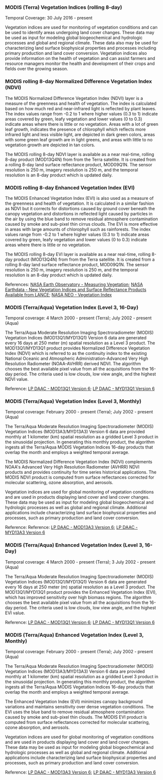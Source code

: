 ### MODIS (Terra) Vegetation Indices (rolling 8-day)
Temporal Coverage: 30 July 2016 - present

Vegetation indices are used for monitoring of vegetation conditions and can be used to identify areas undergoing land cover changes. These data may be used as input for modeling global biogeochemical and hydrologic processes and global and regional climate. These data also may be used for characterizing land surface biophysical properties and processes including primary production and land cover conversion. Vegetation indices also provide information on the health of vegetation and can assist farmers and resource managers monitor the health and development of their crops and fields over the growing season.

### MODIS rolling 8-day Normalized Difference Vegetation Index (NDVI)
The MODIS Normalized Difference Vegetation Index (NDVI) layer is a measure of the greenness and health of vegetation. The index is calculated based on how much red and near-infrared light is reflected by plant leaves. The index values range from -0.2 to 1 where higher values (0.3 to 1) indicate areas covered by green, leafy vegetation and lower values (0 to 0.3) indicate areas where there is little or no vegetation. Areas with a lot of green leaf growth, indicates the presence of chlorophyll which reflects more infrared light and less visible light, are depicted in dark green colors, areas with some green leaf growth are in light greens, and  areas with little to no vegetation growth are depicted in tan colors.

The MODIS rolling 8-day NDVI layer is available as a near real-time, rolling 8-day product (MOD13Q4N) from from the Terra satellite. It is created from a rolling 8-day land surface reflectance product, MOD09Q1N. The sensor resolution is 250 m, imagery resolution is 250 m, and the temporal resolution is an 8-day product which is updated daily.

### MODIS rolling 8-day Enhanced Vegetation Index (EVI)
The MODIS Enhanced Vegetation Index (EVI) is also used as a measure of the greenness and health of vegetation. It is calculated in a similar fashion as NDVI but it corrects for distortions caused by ground cover beneath the canopy vegetation and distortions in reflected light caused by particles in the air by using the blue band to remove residual atmosphere contamination caused by smoke and sub-pixel thin cirrus clouds. The EVI is more effective in areas with large amounts of chlorophyll such as rainforests. The index values range from -0.2 to 1 where higher values (0.3 to 1) indicate areas covered by green, leafy vegetation and lower values (0 to 0.3) indicate areas where there is little or no vegetation.

The MODIS rolling 8-day EVI layer is available as a near real-time, rolling 8-day product (MOD13Q4N) from from the Terra satellite. It is created from a rolling 8-day land surface reflectance product, MOD09Q1N. The sensor resolution is 250 m, imagery resolution is 250 m, and the temporal resolution is an 8-day product which is updated daily.

References:
[NASA Earth Observatory - Measuring Vegetation](http://earthobservatory.nasa.gov/Features/MeasuringVegetation/measuring_vegetation_4.php); [NASA Earthdata - New Vegetation Indices and Surface Reflectance Products Available from LANCE](https://earthdata.nasa.gov/earth-observation-data/near-real-time/new-vegetation-indices-and-surface-reflectance-products-available-from-lance); [NASA NEO - Vegetation Index](https://neo.sci.gsfc.nasa.gov/view.php?datasetId=MOD_NDVI_M)

### MODIS (Terra/Aqua) Vegetation Index (Level 3, 16-Day)
Temporal coverage: 4 March 2000 - present (Terra); July 2002 - present (Aqua)

The Terra/Aqua Moderate Resolution Imaging Spectroradiometer (MODIS) Vegetation Indices (MOD13Q1/MYD13Q1) Version 6 data are generated every 16 days at 250 meter (m) spatial resolution as a Level 3 product. The MOD13Q1/MYD13Q1 product provides Normalized Difference Vegetation Index (NDVI) which is referred to as the continuity index to the existing National Oceanic and Atmospheric Administration-Advanced Very High Resolution Radiometer (NOAA-AVHRR) derived NDVI. The algorithm chooses the best available pixel value from all the acquisitions from the 16-day period. The criteria used is low clouds, low view angle, and the highest NDVI value.

Reference: [LP DAAC - MOD13Q1 Version 6](https://doi.org/10.5067/MODIS/MOD13Q1.006); [LP DAAC - MYD13Q1 Version 6](https://doi.org/10.5067/MODIS/MYD13Q1.006)

### MODIS (Terra/Aqua) Vegetation Index (Level 3, Monthly)
Temporal coverage: February 2000 - present (Terra); July 2002 - present (Aqua)

The Terra/Aqua Moderate Resolution Imaging Spectroradiometer (MODIS) Vegetation Indices (MOD13A3/MYD13A3) Version 6 data are provided monthly at 1 kilometer (km) spatial resolution as a gridded Level 3 product in the sinusoidal projection. In generating this monthly product, the algorithm ingests all the Terra/Aqua MODIS Vegetation Indices 16-day products that overlap the month and employs a weighted temporal average.

The MODIS Normalized Difference Vegetation Index (NDVI) complements NOAA's Advanced Very High Resolution Radiometer (AVHRR) NDVI products and provides continuity for time series historical applications. The MODIS NDVI product is computed from surface reflectances corrected for molecular scattering, ozone absorption, and aerosols.

Vegetation indices are used for global monitoring of vegetation conditions and are used in products displaying land cover and land cover changes. These data may be used as input for modeling global biogeochemical and hydrologic processes as well as global and regional climate. Additional applications include characterizing land surface biophysical properties and processes, such as primary production and land cover conversion.

Reference: Reference: [LP DAAC - MOD13A3 Version 6](https://doi.org/10.5067/MODIS/MOD13A3.006); [LP DAAC - MYD13A3 Version 6](https://doi.org/10.5067/MODIS/MYD13A3.006)

### MODIS (Terra/Aqua) Enhanced Vegetation Index (Level 3, 16-Day)
Temporal coverage: 4 March 2000 - present (Terra); 3 July 2002 - present (Aqua)

The Terra/Aqua Moderate Resolution Imaging Spectroradiometer (MODIS) Vegetation Indices (MOD13Q1/MYD13Q1) Version 6 data are generated every 16 days at 250 meter (m) spatial resolution as a Level 3 product. The MOD13Q1/MYD13Q1 product provides the Enhanced Vegetation Index (EVI), which has improved sensitivity over high biomass regions. The algorithm chooses the best available pixel value from all the acquisitions from the 16-day period. The criteria used is low clouds, low view angle, and the highest EVI value.

Reference: [LP DAAC - MOD13Q1 Version 6](https://doi.org/10.5067/MODIS/MOD13Q1.006); [LP DAAC - MYD13Q1 Version 6](https://doi.org/10.5067/MODIS/MYD13Q1.006)

### MODIS (Terra/Aqua) Enhanced Vegetation Index (Level 3, Monthly)
Temporal coverage: February 2000 - present (Terra); July 2002 - present (Aqua)

The Terra/Aqua Moderate Resolution Imaging Spectroradiometer (MODIS) Vegetation Indices (MOD13A3/MYD13A3) Version 6 data are provided monthly at 1 kilometer (km) spatial resolution as a gridded Level 3 product in the sinusoidal projection. In generating this monthly product, the algorithm ingests all the Terra/Aqua MODIS Vegetation Indices 16-day products that overlap the month and employs a weighted temporal average.

The Enhanced Vegetation Index (EVI) minimizes canopy background variations and maintains sensitivity over dense vegetation conditions. The EVI uses the blue band to remove residual atmosphere contamination caused by smoke and sub-pixel thin clouds. The MODIS EVI product is computed from surface reflectances corrected for molecular scattering, ozone absorption, and aerosols.

Vegetation indices are used for global monitoring of vegetation conditions and are used in products displaying land cover and land cover changes. These data may be used as input for modeling global biogeochemical and hydrologic processes as well as global and regional climate. Additional applications include characterizing land surface biophysical properties and processes, such as primary production and land cover conversion.

Reference: [LP DAAC - MOD13A3 Version 6](https://doi.org/10.5067/MODIS/MOD13A3.006); [LP DAAC - MYD13A3 Version 6](https://doi.org/10.5067/MODIS/MYD13A3.006)
